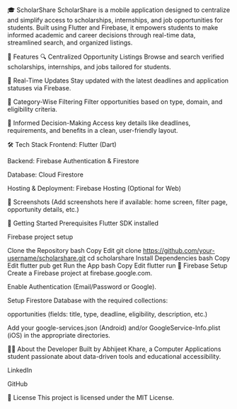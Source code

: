 🎓 ScholarShare
ScholarShare is a mobile application designed to centralize and simplify access to scholarships, internships, and job opportunities for students. Built using Flutter and Firebase, it empowers students to make informed academic and career decisions through real-time data, streamlined search, and organized listings.

📌 Features
🔍 Centralized Opportunity Listings
Browse and search verified scholarships, internships, and jobs tailored for students.

📅 Real-Time Updates
Stay updated with the latest deadlines and application statuses via Firebase.

📁 Category-Wise Filtering
Filter opportunities based on type, domain, and eligibility criteria.

🧠 Informed Decision-Making
Access key details like deadlines, requirements, and benefits in a clean, user-friendly layout.

🛠️ Tech Stack
Frontend: Flutter (Dart)

Backend: Firebase Authentication & Firestore

Database: Cloud Firestore

Hosting & Deployment: Firebase Hosting (Optional for Web)

📸 Screenshots
(Add screenshots here if available: home screen, filter page, opportunity details, etc.)

🚀 Getting Started
Prerequisites
Flutter SDK installed

Firebase project setup

Clone the Repository
bash
Copy
Edit
git clone https://github.com/your-username/scholarshare.git
cd scholarshare
Install Dependencies
bash
Copy
Edit
flutter pub get
Run the App
bash
Copy
Edit
flutter run
🔐 Firebase Setup
Create a Firebase project at firebase.google.com.

Enable Authentication (Email/Password or Google).

Setup Firestore Database with the required collections:

opportunities (fields: title, type, deadline, eligibility, description, etc.)

Add your google-services.json (Android) and/or GoogleService-Info.plist (iOS) in the appropriate directories.

👨‍🎓 About the Developer
Built by Abhijeet Khare, a Computer Applications student passionate about data-driven tools and educational accessibility.

LinkedIn

GitHub

📄 License
This project is licensed under the MIT License.

